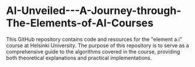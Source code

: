 # AI-Unveiled---A-Journey-through-The-Elements-of-AI-Courses
This GitHub repository contains code and resources for the "element a.i" course at Helsinki University. The purpose of this repository is to serve as a comprehensive guide to the algorithms covered in the course, providing both theoretical explanations and practical implementations.
